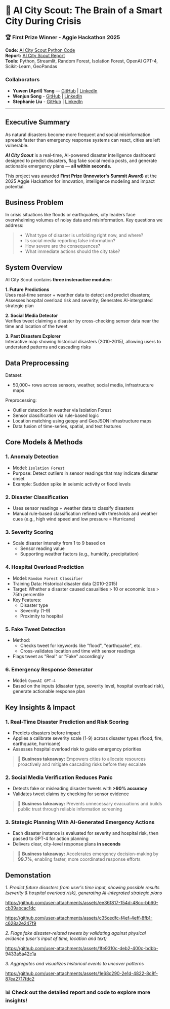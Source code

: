 # 🌆 AI City Scout: The Brain of a Smart City During Crisis
  
### 🏆 First Prize Winner - Aggie Hackathon 2025

**Code:** [AI City Scout Python Code](https://github.com/YuwenAprilYang/AI-City-Scout/blob/0cb622488b10c9dcc4dc48572691838828ebc2bd/app.py)  
**Report:** [AI City Scout Report](https://github.com/YuwenAprilYang/AI-City-Scout/blob/0cb622488b10c9dcc4dc48572691838828ebc2bd/AI%20City%20Scout%20Report.pdf)  
**Tools:** Python, Streamlit, Random Forest, Isolation Forest, OpenAI GPT-4, Scikit-Learn, GeoPandas  
### Collaborators
- **Yuwen (April) Yang** — [GitHub](https://github.com/YuwenAprilYang) | [LinkedIn](https://linkedin.com/in/april-yang-yuwen)
- **Wenjun Song** - [GitHub](https://github.com/Wenjun-Charon) | [LinkedIn](https://www.linkedin.com/in/wenjun-song/)
- **Stephanie Liu** - [GitHub](https://github.com/StephanieLiu818) | [LinkedIn](https://www.linkedin.com/in/stephanie-liu24/)

----
## Executive Summary
As natural disasters become more frequent and social misinformation spreads faster than emergency response systems can react, cities are left vulnerable.  
  
**_AI City Scout_** is a real-time, AI-powered disaster intelligence dashboard designed to predict disasters, flag fake social media posts, and generate actionable emergency plans — **all within seconds.**  
  
This project was awarded **First Prize (Innovator's Summit Award)** at the 2025 Aggie Hackathon for innovation, intelligence modeling and impact potential.

## Business Problem
In crisis situations like floods or earthquakes, city leaders face overwhelming volumes of noisy data and misinformation. Key questions we address:  
> - What type of disaster is unfolding right now, and where?  
> - Is social media reporting false information?  
> - How severe are the consequences?  
> - What immediate actions should the city take?

## System Overview
AI City Scout contains **three insteractive modules:**  
  
**1. Future Predictions**  
Uses real-time sensor + weather data to detect and predict disasters; Assesses hospital overload risk and severity; Generates AI-intergrated strategic plan
  
**2. Social Media Detector**  
Verifies tweet claiming a disaster by cross-checking sensor data near the time and location of the tweet
  
**3. Past Disasters Explorer**  
Interactive map showing historical disasters (2010-2015), allowing users to understand patterns and cascading risks

## Data Preprocessing
Dataset: 
- 50,000+ rows across sensors, weather, social media, infrastructure maps  
  
Preprocessing:  
- Outlier detection in weather via Isolation Forest
- Sensor classification via rule-based logic
- Location matching using geopy and GeoJSON infrastructure maps
- Data fusion of time-series, spatial, and text features  
  
## Core Models & Methods
### 1. Anomaly Detection
- Model: `Isolation Forest`
- Purpose: Detect outliers in sensor readings that may indicate disaster onset
- Example: Sudden spike in seismic activity or flood levels

### 2. Disaster Classification
- Uses sensor readings + weather data to classify disasters
- Manual rule-based classification refined with thresholds and weather cues (e.g., high wind speed and low pressure = Hurricane)

### 3. Severity Scoring
- Scale disaster intensity from 1 to 9 based on
    - Sensor reading value
    - Supporting weather factors (e.g., humidity, precipitation)

### 4. Hospital Overload Prediction
- Model: `Random Forest Classifier`
- Training Data: Historical disaster data (2010-2015)
- Target: Whether a disaster caused casualities > 10 or economic loss > 75th percentile
- Key Features:
    - Disaster type
    - Severrity (1-9)
    - Proximity to hospital

### 5. Fake Tweet Detection
- Method:
  - Checks tweet for keywords like "flood", "earthquake", etc.
  - Cross-validates location and time with sensor readings
- Flags tweet as "Real" or "Fake" accordingly

### 6. Emergency Response Generator
- Model: `OpenAI GPT-4`
- Based on the inputs (disaster type, severity level, hospital overload risk), generate actionable response plan
  
## Key Insights & Impact
### 1. Real-Time Disaster Prediction and Risk Scoring
- Predicts disasters before impact
- Applies a calibrate severity scale (1-9)  across disaster types (flood, fire, earthquake, hurricane)
- Assesses hospital overload risk to guide emergency priorities
> 📌 **Business takeaway:** Empowers cities to allocate resources proactively and mitigate cascading risks before they escalate  

### 2. Social Media Verification Reduces Panic
- Detects fake or misleading disaster tweets with **>90% accuracy**
- Validates tweet claims by checking for sensor evidence
> 📌 **Business takeaway:** Prevents unnecessary evacuations and builds public trust through reliable information screening  

### 3. Stategic Planning With AI-Generated Emergency Actions
- Each disaster instance is evaluated for severity and hospital risk, then passed to GPT-4 for action planning
- Delivers clear, city-level response plans **in seconds**
> 📌 **Business takeaway:** Accelerates emergency decision-making by **99.7%**, enabling faster, more coordinated response efforts

## Demonstation
_1. Predict future disasters from user's time input, showing possible results (severity & hospital overload risk), generating AI-integrated strategic plans_  

https://github.com/user-attachments/assets/ee36f817-154d-48cc-bb60-cb39abcac1dc


https://github.com/user-attachments/assets/c35cedfc-f4ef-4eff-8fb1-c628a2e247f9
  
_2. Flags fake disaster-related tweets by validating against physical evidence (user's input of time, location and text)_  

https://github.com/user-attachments/assets/1fe9310c-deb2-400c-bdbb-9433a5a42c1a
  
_3. Aggregates and visualizes historical events to uncover patterns_  

https://github.com/user-attachments/assets/1e68c290-2e1d-4822-8c8f-87ea2717fdc2


### 📊 Check out the detailed report and code to explore more insights!
